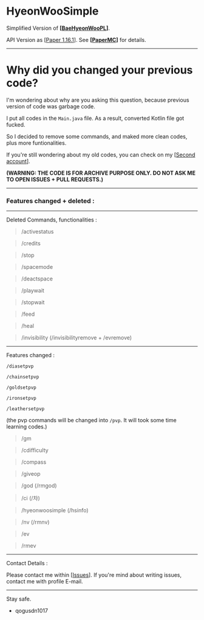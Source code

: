 # HyeonWooSimple
Simplified Version of **[[BaeHyeonWooPL](https://github.com/qogusdn1017/BaeHyeonWooPL)]**.

API Version as [[Paper 1.16.1](https://papermc.io/ci/job/Paper-1.16/138/)]. See **[[PaperMC](https://papermc.io)]** for details.

---

# Why did you changed your previous code?

I'm wondering about why are you asking this question, because previous version of code was garbage code.

I put all codes in the `Main.java` file. As a result, converted Kotlin file got fucked.

So I decided to remove some commands, and maked more clean codes, plus more funtionalities.

If you're still wondering about my old codes, you can check on my [[Second account](https://github.com/qogusdn1017-BHW-SecondAccount/BaeHyeonWooPL)].

**(WARNING: THE CODE IS FOR ARCHIVE PURPOSE ONLY. DO NOT ASK ME TO OPEN ISSUES + PULL REQUESTS.)**

---

### Features changed + deleted :

---

Deleted Commands, functionalities :

> /activestatus

> /credits

> /stop

> /spacemode

> /deactspace

> /playwait

> /stopwait

> /feed

> /heal

> /invisibility (/invisibilityremove + /evremove)
---

Features changed : 

```
/diasetpvp

/chainsetpvp

/goldsetpvp

/ironsetpvp

/leathersetpvp
```
(the pvp commands will be changed into `/pvp`. It will took some time learning codes.)

> /gm

> /cdifficulty

> /compass

> /giveop

> /god (/rmgod)

> /ci (/챠)

> /hyeonwoosimple (/hsinfo)

> /nv (/rmnv)

> /ev

> /rmev

---


Contact Details :

Please contact me within [[Issues](https://github.com/qogusdn1017/HyeonWooSimple/issues/)]. If you're mind about writing issues, contact me with profile E-mail.

---

Stay safe.

- qogusdn1017
